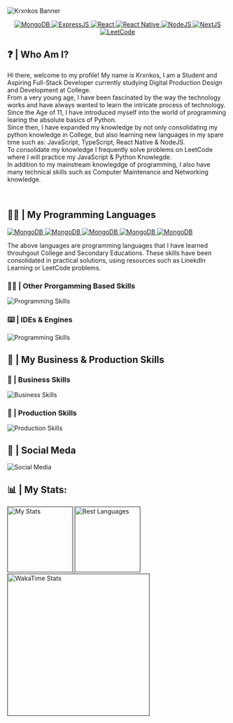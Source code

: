 ![Krxnkos Banner](https://github.com/Krxnkos/Krxnkos/assets/145370011/2c3b3521-9229-4555-8270-ddaf3182831a)
<div align="center">
  <center>
  <a href>
    <img alt="MongoDB" src="https://img.shields.io/badge/MongoDB-%234ea94b.svg?style=for-the-badge&logo=mongodb&logoColor=white"/>
    <img alt="ExpressJS" src="https://img.shields.io/badge/express.js-%23404d59.svg?style=for-the-badge&logo=express&logoColor=%2361DAFB"/>
    <img alt="React" src="https://img.shields.io/badge/react-%2320232a.svg?style=for-the-badge&logo=react&logoColor=%2361DAFB"/>
    <img alt="React Native" src="https://img.shields.io/badge/react_native-%2320232a.svg?style=for-the-badge&logo=react&logoColor=%2361DAFB"/>
    <img alt="NodeJS" src="https://img.shields.io/badge/node.js-6DA55F?style=for-the-badge&logo=node.js&logoColor=white"/>
    <img alt="NextJS" src="https://img.shields.io/badge/Next-black?style=for-the-badge&logo=next.js&logoColor=white"/>
    <img alt="LeetCode" src="https://img.shields.io/badge/-LeetCode-FFA116?style=for-the-badge&logo=LeetCode&logoColor=black"/>
  </a>
  </center>
</div>
<h2>❓ | Who Am I?</h2>
<p>
  Hi there, welcome to my profile! My name is Krxnkos, I am a Student and Aspiring Full-Stack Developer currently studying Digital Production Design and Development at College. <br>
  From a very young age, I have been fascinated by the way the technology works and have always wanted to learn the intricate process of technology. Since the Age of 11, I have introduced myself into the world of programming learing the absolute basics of Python. <br>
  Since then, I have expanded my knowledge by not only consolidating my python knowledge in College, but also learning new languages in my spare time such as: JavaScript, TypeScript, React Native & NodeJS. <br>
  To consolidate my knowledge I frequently solve problems on LeetCode where I will practice my JavaScript & Python Knowlegde. <br>
  In addition to my mainstream knowlegdge of programming, I also have many technical skills such as Computer Maintenance and Networking knowledge.
</p>
<br>

<h2>👨‍💻 | My Programming Languages</h2>
  <a href>
    <img alt="MongoDB" src="https://img.shields.io/badge/python-3670A0?style=for-the-badge&logo=python&logoColor=ffdd54"/>
    <img alt="MongoDB" src="https://img.shields.io/badge/html5-%23E34F26.svg?style=for-the-badge&logo=html5&logoColor=white"/>
    <img alt="MongoDB" src="https://img.shields.io/badge/css3-%231572B6.svg?style=for-the-badge&logo=css3&logoColor=white"/>
    <img alt="MongoDB" src="https://img.shields.io/badge/javascript-%23323330.svg?style=for-the-badge&logo=javascript&logoColor=%23F7DF1E"/>
    <img alt="MongoDB" src="https://img.shields.io/badge/typescript-%23007ACC.svg?style=for-the-badge&logo=typescript&logoColor=white"/>

  </a>
<p>The above languages are programming languages that I have learned throuhgout College and Secondary Educations. These skills have been consolidated in practical solutions, using resources such as LinekdIn Learning or LeetCode problems.<br>
</p>
<h3>👨‍💻 | Other Prorgamming Based Skills</h3>
<img alt="Programming Skills" src="https://skillicons.dev/icons?i=docker,express,git,mongodb"/>

<h3>⌨️ | IDEs & Engines</h3>
<img alt="Programming Skills" src="https://skillicons.dev/icons?i=vscode,visualstudio,replit,pycharm,robloxstudio"/>
<br>

<h2>💼 | My Business & Production Skills</h2>
<h3>🤵 | Business Skills</h3>
<img alt="Business Skills" src="https://skillicons.dev/icons?i=github,notion,windows,linux"/>

<h3>🎨 | Production Skills</h3>
<img alt="Production Skills" src="https://skillicons.dev/icons?i=figma,wordpress,photoshop"/>

<h2>📸 | Social Meda</h2>
<img alt="Social Media" src="https://skillicons.dev/icons?i=instagram,linkedin,discord"/>
<h2>📊 | My Stats:</h2>
<a href="">
  <img height=150 alt="My Stats" src="https://github-readme-stats.vercel.app/api?username=Krxnkos&theme=github_dark_dimmed&show_icons=true&rank_icon=github"/>
</a>
<a href="">
  <img height=150 alt="Best Languages" src="https://github-readme-stats.vercel.app/api/top-langs/?username=Krxnkos&theme=github_dark_dimmed&layout=compact"/>
</a>
<br>
<a href="">
  <img height=325 alt="WakaTime Stats" src="https://github-readme-stats.vercel.app/api/wakatime?username=@Krxnkos&theme=github_dark_dimmed&layout=compact"/>
</a>
